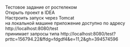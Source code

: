Тестовое задание от ростелеком<br>
Открыть проект в IDEA<br>
Настроить запуск через Tomcat<br>
на локальной машине приложение доступно по адресу http://localhost:8080/test<br>
принимает запросы типа http://localhost:8080/test?prttc=156794.22&ffdg=fdgdf4&e=11,2&gh=394574596<br>
